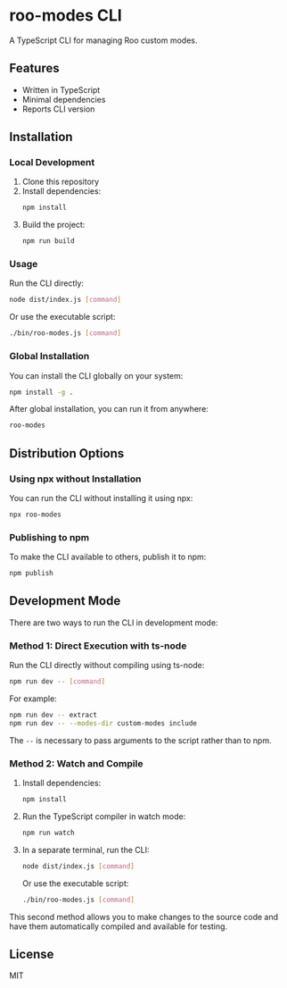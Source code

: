 # roo-modes CLI

A TypeScript CLI for managing Roo custom modes.

## Features

- Written in TypeScript
- Minimal dependencies
- Reports CLI version

## Installation

### Local Development

1. Clone this repository
2. Install dependencies:
   ```bash
   npm install
   ```
3. Build the project:
   ```bash
   npm run build
   ```

### Usage

Run the CLI directly:

```bash
node dist/index.js [command]
```

Or use the executable script:

```bash
./bin/roo-modes.js [command]
```

### Global Installation

You can install the CLI globally on your system:

```bash
npm install -g .
```

After global installation, you can run it from anywhere:

```bash
roo-modes
```

## Distribution Options

### Using npx without Installation

You can run the CLI without installing it using npx:

```bash
npx roo-modes
```

### Publishing to npm

To make the CLI available to others, publish it to npm:

```bash
npm publish
```

## Development Mode

There are two ways to run the CLI in development mode:

### Method 1: Direct Execution with ts-node

Run the CLI directly without compiling using ts-node:

```bash
npm run dev -- [command]
```

For example:
```bash
npm run dev -- extract
npm run dev -- --modes-dir custom-modes include
```

The `--` is necessary to pass arguments to the script rather than to npm.

### Method 2: Watch and Compile

1. Install dependencies:
   ```bash
   npm install
   ```

2. Run the TypeScript compiler in watch mode:
   ```bash
   npm run watch
   ```

3. In a separate terminal, run the CLI:
   ```bash
   node dist/index.js [command]
   ```

   Or use the executable script:
   ```bash
   ./bin/roo-modes.js [command]
   ```

This second method allows you to make changes to the source code and have them automatically compiled and available for testing.

## License

MIT